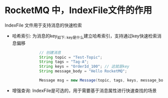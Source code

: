 # RocketMQ 中，IndexFile文件的作用
IndexFile 文件用于支持消息的快速检索

- 哈希索引: 为消息的key<sub>如下: key是什么</sub>建立哈希索引，支持通过key快速检索消息偏移
  ```java
              // 创建消息
              String topic = "Test-Topic";
              String tags = "Tag-A";
              String keys = "OrderId_100"; // 这就是key
              String message_body = "Hello RocketMQ";
  
              Message msg = new Message(topic, tags, keys, message_body.getBytes());
  ```
- 增强查询: IndexFile是可选的，用于需要基于消息属性进行快速查找的场景

